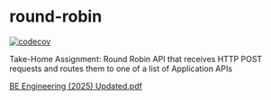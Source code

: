 # round-robin

[![codecov](https://codecov.io/github/ivmikhail/round-robin/graph/badge.svg?token=RPT77SHFSJ)](https://codecov.io/github/ivmikhail/round-robin)

Take-Home Assignment: Round Robin API that receives HTTP POST requests and routes them to one of a list of Application APIs

[BE Engineering (2025) Updated.pdf](BE%20Engineering%20%282025%29%20Updated.pdf)